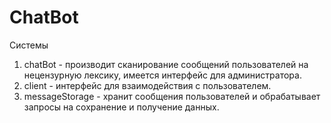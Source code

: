 # ChatBot
Системы

1. chatBot - производит сканирование сообщений пользователей на нецензурную лексику, имеется интерфейс для администратора.
2. client - интерфейс для взаимодействия с пользователем.
3. messageStorage - хранит сообщения пользователей и обрабатывает запросы на сохранение и получение данных.

